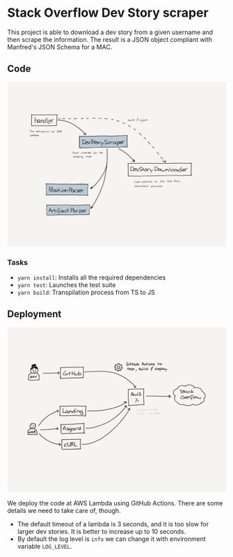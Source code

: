 # Stack Overflow Dev Story scraper

This project is able to download a dev story from a given username and then scrape the information. The result is a JSON object compliant with Manfred's JSON Schema for a MAC.

## Code

![Code organization](doc/assets/code-organization.png)

### Tasks

* `yarn install`: Installs all the required dependencies
* `yarn test`: Launches the test suite
* `yarn build`: Transpilation process from TS to JS

## Deployment

![Components architecture](doc/assets/components-architecture.png)

We deploy the code at AWS Lambda using GitHub Actions. There are some details we need to take care of, though.
* The default timeout of a lambda is 3 seconds, and it is too slow for larger dev stories. It is better to increase up to 10 seconds.
* By default the log level is `info` we can change it with environment variable `LOG_LEVEL`.
